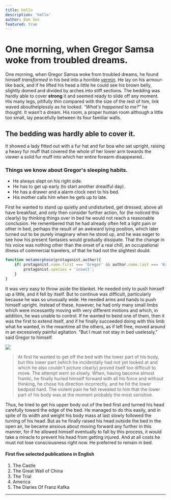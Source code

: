 ```yaml
---
title: hello
description: 'hello'
author: Dan Son
featured: true
---
```


# One morning, when Gregor Samsa woke from troubled dreams.
One morning, when Gregor Samsa woke from troubled dreams, he found himself *transformed* in his bed into a horrible  [vermin](http://en.wikipedia.org/wiki/Vermin "Wikipedia Vermin"). He lay on his armour-like back, and if he lifted his head a little he could see his brown belly, slightly domed and divided by arches into stiff sections. The bedding was hardly able to cover **strong** it and seemed ready to slide off any moment. His many legs, pitifully thin compared with the size of the rest of him, link waved abouthelplessly as he looked. <cite>“What's happened to me?”</cite> he thought. It wasn't a dream. His room, a proper human room although a little too small, lay peacefully between its four familiar walls.</p>

## The bedding was hardly able to cover it.

It showed a lady fitted out with a fur hat and fur boa who sat upright, raising a heavy fur muff that covered the whole of her lower arm towards the viewer a solid fur muff into which her entire forearm disappeared..

### Things we know about Gregor's sleeping habits.

- He always slept on his right side.
- He has to get up early (to start another dreadful day).
- He has a drawer and a alarm clock next to his bed.
- His mother calls him when he gets up to late.
<InfoBox/>

First he wanted to stand up quietly and undisturbed, get dressed, above all have breakfast, and only then consider further action, for (he noticed this clearly) by thinking things over in bed he would not reach a reasonable conclusion. He remembered that he had already often felt a light pain or other in bed, perhaps the result of an awkward lying position, which later turned out to be purely imaginary when he stood up, and he was eager to see how his present fantasies would gradually dissipate. That the change in his voice was nothing other than the onset of a real chill, an occupational illness of commercial travelers, of that he had not the slightest doubt.
```js
function metamorphose(protagonist,author){
    if( protagonist.name.first === 'Gregor' && author.name.last === 'Kafka' ){
        protagonist.species = 'insect';
    }
}
```
It was very easy to throw aside the blanket. He needed only to push himself up a little, and it fell by itself. But to continue was difficult, particularly because he was so unusually wide. He needed arms and hands to push himself upright. Instead of these, however, he had only many small limbs which were incessantly moving with very different motions and which, in addition, he was unable to control. If he wanted to bend one of them, then it was the first to extend itself, and if he finally succeeded doing with this limb what he wanted, in the meantime all the others, as if left free, moved around in an excessively painful agitation. "But I must not stay in bed uselessly," said Gregor to himself.

<div class="w-100 flex justify-center items-center py-5">
<a target="_blank"  href="https://www.amazon.in/gp/product/B08CSQY9CL/ref=as_li_tl?ie=UTF8&camp=3638&creative=24630&creativeASIN=B08CSQY9CL&linkCode=as2&tag=tk9070-21&linkId=2c45e716f115576fd6a85a85fce4f40d"><img border="0" src="//ws-in.amazon-adsystem.com/widgets/q?_encoding=UTF8&MarketPlace=IN&ASIN=B08CSQY9CL&ServiceVersion=20070822&ID=AsinImage&WS=1&Format=_SL250_&tag=tk9070-21" ></a><img src="//ir-in.amazon-adsystem.com/e/ir?t=tk9070-21&l=am2&o=31&a=B08CSQY9CL" width="1" height="1" border="0" alt="" style="border:none !important; margin:0px !important;" />
</div>

> At first he wanted to get off the bed with the lower part of his body, but this lower part (which he incidentally had not yet looked at and which he also couldn't picture clearly) proved itself too difficult to move. The attempt went so slowly. When, having become almost frantic, he finally hurled himself forward with all his force and without thinking, he chose his direction incorrectly, and he hit the lower bedpost hard. The violent pain he felt revealed to him that the lower part of his body was at the moment probably the most sensitive.

Thus, he tried to get his upper body out of the bed first and turned his head carefully toward the edge of the bed. He managed to do this easily, and in spite of its width and weight his body mass at last slowly followed the turning of his head. But as he finally raised his head outside the bed in the open air, he became anxious about moving forward any further in this manner, for if he allowed himself eventually to fall by this process, it would take a miracle to prevent his head from getting injured. And at all costs he must not lose consciousness right now. He preferred to remain in bed.

#### First five selected publications in English
1. The Castle
2. The Great Wall of China
3. The Trial
4. America	
5. The Diaries Of Franz Kafka

***